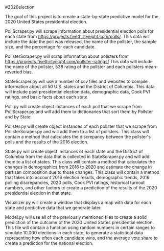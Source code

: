 #2020election

The goal of this project is to create a state-by-state predictive model for the 2020 United States presidential election.

PollScraper.py will scrape information about presidential election polls for each state from https://projects.fivethirtyeight.com/polls/.
This data will include the date the poll was released, the name of the pollster, the sample size, and the percentage for each candidate.

PollsterScraper.py will scrap information about pollsters from https://projects.fivethirtyeight.com/pollster-ratings/
This data will include the name of the pollster, 538 rating of the pollster and each pollsters mean-reverted bias.

StateScraper.py will use a number of csv files and websites to compile information about all 50 U.S. states and the District of Columbia.
This data will include past presidential election data, demographic data, Cook PVI ratings, and basic facts about each state.

Poll.py will create object instances of each poll that we scrape from PollScraper.py and will add them to dictionaries that sort them by Pollster and by State.

Pollster.py will create object instances of each pollster that we scrape from PollsterScraper.py and will add them to a list of pollsters.
This class will contain a method that calculates the discrepancy between the pollster's polls and the results of the 2016 election.

State.py will create object instances of each state and the District of Columbia from the data that is collected in StateScraper.py and will add them to a list of states.
This class will contain a method that calculates the changes in demographics from 2016 to 2020 and estimate the change in partisan composition due to those changes.
This class will contain a method that takes into account 2016 election results, demographic trends, 2016 polling discrepancies, 2020 polls, Cook PVI ratings, historical turnout numbers, and other factors to create a prediction of the results of the 2020 presidential election in that state.

Visualizer.py will create a window that displays a map with data for each state and predictive data that we generate later.

Model.py will use all of the previously mentioned files to create a solid prediction of the outcome of the 2020 United States presidential election.
This file will contain a function using random numbers in certain ranges to simulate 10,000 elections in each state, to generate a statistical data representing how often each candidate wins, and the average vote share to create a prediction for the national election.